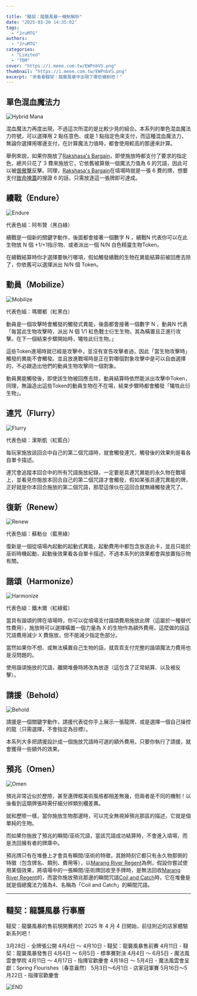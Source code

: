 ```yaml
---

title: "韃契：龍襲風暴～機制解析"
date: "2025-03-20 14:35:02"
tags:
  - "JruMTG"
authors:
  - "JruMTG"
categories:
  - "Limited"
  - "TDM"
cover: "https://i.meee.com.tw/EWPnbVS.png"
thumbnail: "https://i.meee.com.tw/EWPnbVS.png"
excerpt: "來看看韃契：龍襲風暴中出現了哪些機制吧！"
---
```


## 單色混血魔法力
![Hybrid Mana](https://i.meee.com.tw/xy7pUGw.png)

混血魔法力再度出現，不過這次所混的是比較少見的組合。本系列的單色混血魔法力符號，可以選擇用 2 點任意色、或是 1 點指定色來支付，而這種混血魔法力，無論你選擇用哪邊支付，在計算魔法力值時，都會使用較高的那邊來計算。

舉例來說，如果你施放了[Rakshasa's Bargain](https://scryfall.com/card/tdm/214/rakshasas-bargain)，即使施放時都支付了要求的指定色，總共只花了 3 費來施放它，它依舊被算做一個魔法力值為 6 的咒語，因此可以被[倨傲擊](https://scryfall.com/card/woe/47/disdainful-stroke)反擊。同理，[Rakshasa's Bargain](https://scryfall.com/card/tdm/214/rakshasas-bargain)在墳場時就是一張 6 費的牌，想要支付[致命掩蓋](https://scryfall.com/card/mkm/83/deadly-cover-up)的搜證 6 的話，只需放逐這一張牌即可達成。




## 續戰（Endure）
![Endure](https://i.meee.com.tw/MySpsZV.png)

代表色組：阿布贊（黑白綠）

續戰是一個新的關鍵字動作，後面都會接著一個數字 N ，續戰N 代表你可以在此生物放 N 個 +1/+1指示物、或者派出一個 N/N 白色精靈生物Token。

在續戰結算時你才選擇要執行哪項，假如觸發續戰的生物在異能結算前被回應去除了，你依舊可以選擇派出 N/N 個 Token。




## 動員（Mobilize）
![Mobilize](https://i.meee.com.tw/D9acJjW.png)

代表色組：瑪爾都（紅黑白）

動員是一個攻擊時會觸發的觸發式異能，後面都會接著一個數字 N ，動員N 代表 「每當此生物攻擊時，派出 N 個 1/1 紅色戰士衍生生物，其為橫置且正進行攻擊。在下一個結束步驟開始時，犧牲此衍生物。」

這些Token進場時就已經是攻擊中，並沒有宣告攻擊者過，因此「當生物攻擊時」觸發的異能不會觸發。並且放進戰場時是正在對哪個對象攻擊中是可以自由選擇的，不必跟造出他們的動員生物攻擊同一個對象。

動員異能觸發後，即使該生物被回應去除，動員結算時依然能派出攻擊中Token，同理，無論造出這些Token的動員生物在不在場，結束步驟時都會觸發「犧牲此衍生物」。




## 連咒（Flurry）
![Flurry](https://i.meee.com.tw/wbiIDHH.png)

代表色組：潔斯凱（紅藍白）


每玩家施放該回合中自己的第二個咒語時，就會觸發連咒，觸發後的效果則是看各自單卡描述。

連咒會追蹤本回合中的所有咒語施放紀錄，一定要是具連咒異能的永久物在戰場上，並看見你施放本回合自己的第二個咒語才會觸發，假如某張具連咒異能的牌，正好就是你本回合施放的第二個咒語，那麼這傢伙在這回合就無緣觸發連咒了。




## 復新（Renew）
![Renew](https://i.meee.com.tw/NeKTq08.png)

代表色組：蘇勒台（藍黑綠）

復新是一個從墳場內起動的起動式異能，起動費用中都包含放逐此卡，並且只能於巫術時機起動，起動後效果看各自單卡描述，不過本系列的效果都會與放置指示物有關。




## 諧頌（Harmonize）
![Harmonize](https://i.meee.com.tw/sv0fB36.png)

代表色組：鐵木爾（紅綠藍）

當具有諧頌的牌在墳場時，你可以從墳場支付諧頌費用施放此牌（這屬於一種替代性費用），施放時可以選擇橫置一個力量為 X 的生物作為額外費用，這麼做的話這咒語費用減少 X 費施放，但不能減少指定色部分。

當然如果你不想、或無法橫置自己生物的話，就乖乖支付完整的諧頌魔法力費用也是沒問題的。

使用諧頌施放的咒語，離開堆疊時將改為放逐（這包含了正常結算、以及被反擊）。



## 請援（Behold）
![Behold](https://i.meee.com.tw/HiUxCAI.png)

請援是一個關鍵字動作，請援代表從你手上展示一張龍牌，或是選擇一個自己操控的龍（只需選擇，不會指定為目標）。

本系列大多把請援設計成一個施放咒語時可選的額外費用，只要你執行了請援，就會獲得一些額外的效果。




## 預兆（Omen）
![Omen](https://i.meee.com.tw/7tyfxfK.png)

預兆非常近似於歷險，甚至連牌框美術風格都相差無幾，但兩者是不同的機制！以後看到這類牌張時需仔細分辨類別欄差異。

就和歷險一樣，當你施放生物那邊時，可以完全無視掉預兆那區的描述，它就是個單純的生物。

而如果你施放了預兆的瞬間/巫術咒語，當該咒語成功結算時，不會進入墳場，而是洗回擁有者的牌庫中。

預兆牌只有在堆疊上才會具有瞬間/巫術的特徵，其餘時刻它都只有永久物那側的特徵（包含牌名、類別、費用等），以[Marang River Regent](https://scryfall.com/card/tdm/51/marang-river-regent-coil-and-catch)為例，假設你嘗試使用某個效果，將墳場中的一張瞬間/巫術牌回收至手牌時，是無法回收[Marang River Regent](https://scryfall.com/card/tdm/51/marang-river-regent-coil-and-catch)的，而當你施放預兆那邊的瞬間咒語[Coil and Catch](https://scryfall.com/card/tdm/51/marang-river-regent-coil-and-catch)時，它在堆疊是就是個總魔法力值為4、名稱為「Coil and Catch」的瞬間咒語。


---

## 韃契：龍襲風暴 行事曆

韃契：龍襲風暴的售前現開賽將於 2025 年 4 月 4 日開始，前往附近的店家體驗新系列吧！

3月28日 - 全牌張公開
4月4日 ～ 4月10日 - 韃契：龍襲風暴售前賽
4月11日 - 韃契：龍襲風暴發售日
4月4日 ～ 6月5日 - 標準賽對決
4月4日 ～ 6月5日 - 魔法風雲會學院
4月11日 ～ 4月17日 - 指揮官歡慶會
4月18日 ～ 5月4日 - 魔法風雲會呈獻：Spring Flourishes（春意盎然）
5月3日～6月1日 - 店家冠軍賽
5月16日～5月22日 - 指揮官歡慶會


![END](https://i.meee.com.tw/ADXDUpk.png)

